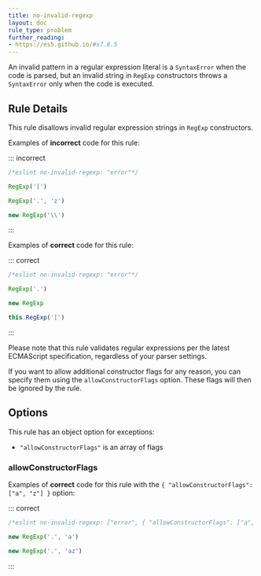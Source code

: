 ```yaml
---
title: no-invalid-regexp
layout: doc
rule_type: problem
further_reading:
- https://es5.github.io/#x7.8.5
---
```




An invalid pattern in a regular expression literal is a `SyntaxError` when the code is parsed, but an invalid string in `RegExp` constructors throws a `SyntaxError` only when the code is executed.

## Rule Details

This rule disallows invalid regular expression strings in `RegExp` constructors.

Examples of **incorrect** code for this rule:

::: incorrect

```js
/*eslint no-invalid-regexp: "error"*/

RegExp('[')

RegExp('.', 'z')

new RegExp('\\')
```

:::

Examples of **correct** code for this rule:

::: correct

```js
/*eslint no-invalid-regexp: "error"*/

RegExp('.')

new RegExp

this.RegExp('[')
```

:::

Please note that this rule validates regular expressions per the latest ECMAScript specification, regardless of your parser settings.

If you want to allow additional constructor flags for any reason, you can specify them using the `allowConstructorFlags` option. These flags will then be ignored by the rule.

## Options

This rule has an object option for exceptions:

* `"allowConstructorFlags"` is an array of flags

### allowConstructorFlags

Examples of **correct** code for this rule with the `{ "allowConstructorFlags": ["a", "z"] }` option:

::: correct

```js
/*eslint no-invalid-regexp: ["error", { "allowConstructorFlags": ["a", "z"] }]*/

new RegExp('.', 'a')

new RegExp('.', 'az')
```

:::
